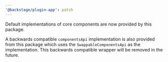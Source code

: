 ```yaml
---
'@backstage/plugin-app': patch
---
```


Default implementations of core components are now provided by this package.

A backwards compatible `componentsApi` implementation is also provided from this package which uses the `SwappableComponentsApi` as the implementation. This backwards compatible wrapper will be removed in the future.
